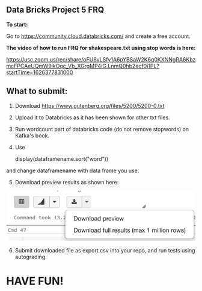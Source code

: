 ## Data Bricks Project 5 FRQ

**To start:**

Go to https://community.cloud.databricks.com/ and create a free account.

**The video of how to run FRQ for shakespeare.txt using stop words is here:**
  
https://usc.zoom.us/rec/share/oFU6vLSfy1A6pYBSaW2K6q0KXNNgRA6KbzmcFPCAeUQmW9ikOqc_Vb_XGrgMP4iG.LnmQ0hb2ecf0j1PL?startTime=1626377831000
  
## What to submit:

1. Download https://www.gutenberg.org/files/5200/5200-0.txt

2. Upload it to Databricks as it has been shown for other txt files.

3. Run wordcount part of databricks code (do not remove stopwords) on Kafka's book.

4. Use 

	display(dataframename.sort("word"))

and change dataframename with data frame you use.

5. Download preview results as shown here:

![Download preview results](/img/preview.png)

6. Submit downloaded file as export.csv into your repo, and run tests using autograding. 
  
# HAVE FUN!
